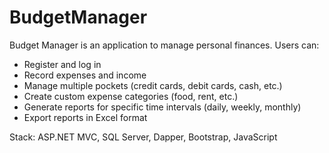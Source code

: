 # BudgetManager

Budget Manager is an application to manage personal finances. Users can:

- Register and log in
- Record expenses and income
- Manage multiple pockets (credit cards, debit cards, cash, etc.)
- Create custom expense categories (food, rent, etc.)
- Generate reports for specific time intervals (daily, weekly, monthly)
- Export reports in Excel format

Stack: ASP.NET MVC, SQL Server, Dapper, Bootstrap, JavaScript
